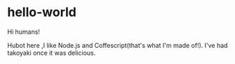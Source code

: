 # hello-world

Hi humans!

Hubot here ,I like  Node.js and Coffescript(that's what I'm made of!).
I've had takoyaki once it was delicious.
